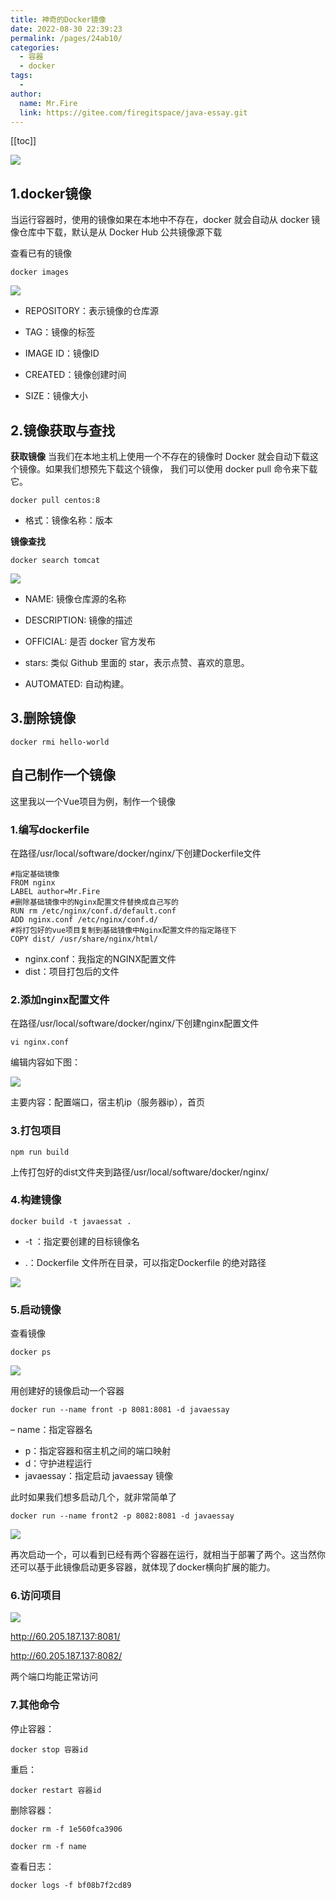 ```yaml
---
title: 神奇的Docker镜像
date: 2022-08-30 22:39:23
permalink: /pages/24ab10/
categories:
  - 容器
  - docker
tags:
  - 
author: 
  name: Mr.Fire
  link: https://gitee.com/firegitspace/java-essay.git
---
```


[[toc]]

![](https://fire-repository.oss-cn-beijing.aliyuncs.com/docker/article/4.jpg)

## 1.docker镜像
当运行容器时，使用的镜像如果在本地中不存在，docker 就会自动从 docker 镜像仓库中下载，默认是从 Docker Hub 公共镜像源下载

查看已有的镜像
```shell
docker images
```
![](https://fire-repository.oss-cn-beijing.aliyuncs.com/docker/docker-images.png)

- REPOSITORY：表示镜像的仓库源

- TAG：镜像的标签

- IMAGE ID：镜像ID

- CREATED：镜像创建时间

- SIZE：镜像大小

## 2.镜像获取与查找

**获取镜像**
当我们在本地主机上使用一个不存在的镜像时 Docker 就会自动下载这个镜像。如果我们想预先下载这个镜像，
我们可以使用 docker pull 命令来下载它。
```shell
docker pull centos:8
```
- 格式：镜像名称：版本


**镜像查找**
```shell
docker search tomcat
```
![](https://fire-repository.oss-cn-beijing.aliyuncs.com/docker/docker-search.png)

- NAME: 镜像仓库源的名称

- DESCRIPTION: 镜像的描述

- OFFICIAL: 是否 docker 官方发布

- stars: 类似 Github 里面的 star，表示点赞、喜欢的意思。

- AUTOMATED: 自动构建。



## 3.删除镜像
```shell
docker rmi hello-world
```

## 自己制作一个镜像
这里我以一个Vue项目为例，制作一个镜像

### 1.编写dockerfile
在路径/usr/local/software/docker/nginx/下创建Dockerfile文件

```shell
#指定基础镜像
FROM nginx
LABEL author=Mr.Fire
#删除基础镜像中的Nginx配置文件替换成自己写的
RUN rm /etc/nginx/conf.d/default.conf
ADD nginx.conf /etc/nginx/conf.d/
#将打包好的vue项目复制到基础镜像中Nginx配置文件的指定路径下
COPY dist/ /usr/share/nginx/html/
```

- nginx.conf：我指定的NGINX配置文件
- dist：项目打包后的文件


### 2.添加nginx配置文件
在路径/usr/local/software/docker/nginx/下创建nginx配置文件

```shell
vi nginx.conf
```
编辑内容如下图：

![](https://fire-repository.oss-cn-beijing.aliyuncs.com/docker/deploy1.png)

主要内容：配置端口，宿主机ip（服务器ip），首页

### 3.打包项目

```shell
npm run build
```
上传打包好的dist文件夹到路径/usr/local/software/docker/nginx/

### 4.构建镜像
```shell
docker build -t javaessat .
```

- -t ：指定要创建的目标镜像名

- .：Dockerfile 文件所在目录，可以指定Dockerfile 的绝对路径

![](https://fire-repository.oss-cn-beijing.aliyuncs.com/docker/deploy2.png)

### 5.启动镜像
查看镜像
```shell
docker ps
```
![](https://fire-repository.oss-cn-beijing.aliyuncs.com/docker/deploy3.png)

用创建好的镜像启动一个容器
```shell
docker run --name front -p 8081:8081 -d javaessay
```
– name：指定容器名
- p：指定容器和宿主机之间的端口映射
- d：守护进程运行
- javaessay：指定启动 javaessay 镜像

此时如果我们想多启动几个，就非常简单了
```shell
docker run --name front2 -p 8082:8081 -d javaessay
```

![](https://fire-repository.oss-cn-beijing.aliyuncs.com/docker/deploy6.png)

再次启动一个，可以看到已经有两个容器在运行，就相当于部署了两个。这当然你还可以基于此镜像启动更多容器，就体现了docker横向扩展的能力。

### 6.访问项目
![](https://fire-repository.oss-cn-beijing.aliyuncs.com/docker/deploy4.png)

<http://60.205.187.137:8081/>

<http://60.205.187.137:8082/>

两个端口均能正常访问

### 7.其他命令

停止容器：
```shell
docker stop 容器id
```
重启：
```shell
docker restart 容器id
```

删除容器：
```shell
docker rm -f 1e560fca3906
```
```shell
docker rm -f name
```

查看日志：
```shell
docker logs -f bf08b7f2cd89
```